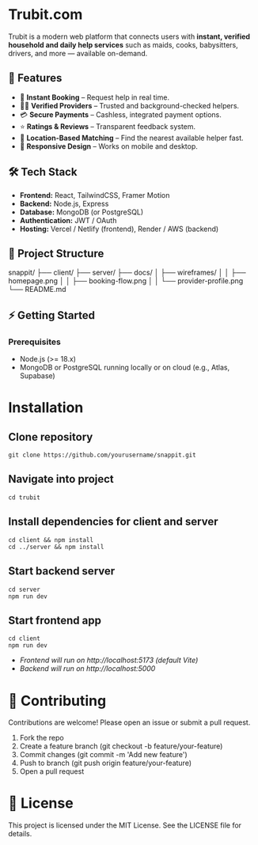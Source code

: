 # Trubit.com

Trubit is a modern web platform that connects users with **instant, verified household and daily help services** such as maids, cooks, babysitters, drivers, and more — available on-demand.  

## 🚀 Features
- 📅 **Instant Booking** – Request help in real time.  
- 👩‍🔧 **Verified Providers** – Trusted and background-checked helpers.  
- 💳 **Secure Payments** – Cashless, integrated payment options.  
- ⭐ **Ratings & Reviews** – Transparent feedback system.  
- 📍 **Location-Based Matching** – Find the nearest available helper fast.  
- 📲 **Responsive Design** – Works on mobile and desktop.  

## 🛠 Tech Stack
- **Frontend:** React, TailwindCSS, Framer Motion  
- **Backend:** Node.js, Express  
- **Database:** MongoDB (or PostgreSQL)  
- **Authentication:** JWT / OAuth  
- **Hosting:** Vercel / Netlify (frontend), Render / AWS (backend)  

## 📂 Project Structure
snappit/
├── client/
├── server/
├── docs/
│   ├── wireframes/
│   │   ├── homepage.png
│   │   ├── booking-flow.png
│   │   └── provider-profile.png
└── README.md

## ⚡ Getting Started

### Prerequisites
- Node.js (>= 18.x)  
- MongoDB or PostgreSQL running locally or on cloud (e.g., Atlas, Supabase)  

# Installation

## Clone repository
```
git clone https://github.com/yourusername/snappit.git
```

## Navigate into project
```
cd trubit
```

## Install dependencies for client and server
```
cd client && npm install
cd ../server && npm install
```

## Start backend server
```
cd server
npm run dev
```

## Start frontend app
```
cd client
npm run dev
```

- _Frontend will run on http://localhost:5173 (default Vite)_
- _Backend will run on http://localhost:5000_

# 🤝 Contributing

Contributions are welcome! Please open an issue or submit a pull request.

1. Fork the repo
2. Create a feature branch (git checkout -b feature/your-feature)
3. Commit changes (git commit -m 'Add new feature')
4. Push to branch (git push origin feature/your-feature)
5. Open a pull request

# 📜 License
This project is licensed under the MIT License. See the LICENSE file for details.
